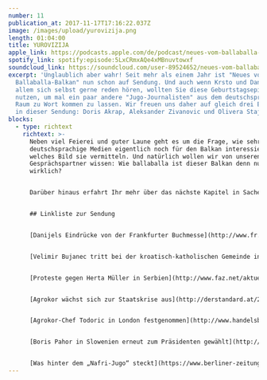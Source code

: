 ```yaml
---
number: 11
publication_at: 2017-11-17T17:16:22.037Z
image: /images/upload/yurovizija.png
length: 01:04:00
title: YUROVIZIJA
apple_link: https://podcasts.apple.com/de/podcast/neues-vom-ballaballa-balkan-episode-11-yurovizija/id1170436903?i=1000394699997
spotify_link: spotify:episode:5LxCRmxAQe4xMBnuvtowxf
soundcloud_link: https://soundcloud.com/user-89524652/neues-vom-ballaballa-balkan-episode-11-yurovizija
excerpt: 'Unglaublich aber wahr! Seit mehr als einem Jahr ist "Neues vom
  Ballaballa-Balkan" nun schon auf Sendung. Und auch wenn Krsto und Danijel vor
  allem sich selbst gerne reden hören, wollten Sie diese Geburtstagsepisode dazu
  nutzen, um mal ein paar andere "Jugo-Journalisten" aus dem deutschsprachigen
  Raum zu Wort kommen zu lassen. Wir freuen uns daher auf gleich drei Ehrengäste
  in dieser Sendung: Doris Akrap, Aleksander Zivanovic und Olivera Stajic.'
blocks:
  - type: richtext
    richtext: >-
      Neben viel Feierei und guter Laune geht es um die Frage, wie sehr sich
      deutschsprachige Medien eigentlich noch für den Balkan interessieren und
      welches Bild sie vermitteln. Und natürlich wollen wir von unseren
      Gesprächspartner wissen: Wie ballaballa ist dieser Balkan denn nun
      wirklich?


      Darüber hinaus erfahrt Ihr mehr über das nächste Kapitel in Sachen Agrokor, über den Besuch des rechtsradikalen TV-Moderators Velimir Bujanec im Rhein-Gebiet, Danijels Erfahrungen bei der Buchmesse in Frankfurt und Herta Müllers Auftritt in Belgrad.


      ## Linkliste zur Sendung


      [Danijels Eindrücke von der Frankfurter Buchmesse](http://www.fr.de/kultur/buchmesse-frankfurt/buchmesse-vor-ort/antaios-auf-der-buchmesse-die-landnahme-a-1369283)


      [Velimir Bujanec tritt bei der kroatisch-katholischen Gemeinde in Mainz auf](http://www.fr.de/rhein-main/velimir-bujanec-jubilaeum-mit-einem-hetzer-a-1378617)


      [Proteste gegen Herta Müller in Serbien](http://www.faz.net/aktuell/feuilleton/debatten/nobelpreistraegerin-in-belgrad-proteststurm-gegen-herta-mueller-15266577.html)


      [Agrokor wächst sich zur Staatskrise aus](http://derstandard.at/2000066728090/Agrokor-Gruender-Todoric-droht-Verhaftung)


      [Agrokor-Chef Todoric in London festgenommen](http://www.handelsblatt.com/my/unternehmen/management/agrokor-chef-ivica-todori-festgenommen-too-big-to-fail/20555944.html?ticket=ST-2987578-stFxAZfabz7lFr34mfsS-ap4)


      [Boris Pahor in Slowenien erneut zum Präsidenten gewählt](http://www.spiegel.de/politik/ausland/slowenien-praesident-borut-pahor-wiedergewaehlt-a-1177644.html)


      [Was hinter dem „Nafri-Jugo“ steckt](https://www.berliner-zeitung.de/berlin/kommentar-hilfe--ich-sehe-aus-wie-ein-nafri-mit-schiefen-zaehnen--25475966)
---
```

